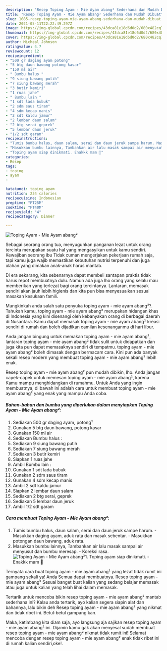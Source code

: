 ```yaml
---
description: "Resep Toping Ayam - Mie Ayam abang² Sederhana dan Mudah Dibuat"
title: "Resep Toping Ayam - Mie Ayam abang² Sederhana dan Mudah Dibuat"
slug: 1085-resep-toping-ayam-mie-ayam-abang-sederhana-dan-mudah-dibuat
date: 2021-05-11T22:22:49.297Z
image: https://img-global.cpcdn.com/recipes/43dca81e18d6d0d2/680x482cq70/toping-ayam-mie-ayam-abang-foto-resep-utama.jpg
thumbnail: https://img-global.cpcdn.com/recipes/43dca81e18d6d0d2/680x482cq70/toping-ayam-mie-ayam-abang-foto-resep-utama.jpg
cover: https://img-global.cpcdn.com/recipes/43dca81e18d6d0d2/680x482cq70/toping-ayam-mie-ayam-abang-foto-resep-utama.jpg
author: Micheal Johnson
ratingvalue: 4.7
reviewcount: 12
recipeingredient:
- "500 gr daging ayam potong"
- "5 btg daun bawang potong kasar"
- "150 ml air"
- " Bumbu halus "
- "9 siung bawang putih"
- "7 siung bawang merah"
- "3 butir kemiri"
- "1 ruas jahe"
- " Bumbu lain "
- "1 sdt lada bubuk"
- "2 sdm saus tiram"
- "4 sdm kecap manis"
- "2 sdt kaldu jamur"
- "2 lembar daun salam"
- "2 btg serai geprek"
- "5 lembar daun jeruk"
- "1/2 sdt garam"
recipeinstructions:
- "Tumis bumbu halus, daun salam, serai dan daun jeruk sampe harum. Masukkan daging ayam, aduk rata dan masak sebentar. Masukkan potongan daun bawang, aduk rata."
- "Masukkan bumbu lainnya, Tambahkan air lalu masak sampai air menyusut dan bumbu meresap. Koreksi rasa."
- "Toping ayam siap dinikmati. Enakkk mam 🤤"
categories:
- Resep
tags:
- toping
- ayam
- 

katakunci: toping ayam  
nutrition: 234 calories
recipecuisine: Indonesian
preptime: "PT25M"
cooktime: "PT40M"
recipeyield: "4"
recipecategory: Dinner

---
```



![Toping Ayam - Mie Ayam abang²](https://img-global.cpcdn.com/recipes/43dca81e18d6d0d2/680x482cq70/toping-ayam-mie-ayam-abang-foto-resep-utama.jpg)

Sebagai seorang orang tua, menyuguhkan panganan lezat untuk orang tercinta merupakan suatu hal yang mengasyikan untuk kamu sendiri. Kewajiban seorang ibu Tidak cuman mengerjakan pekerjaan rumah saja, tapi kamu juga wajib memastikan kebutuhan nutrisi terpenuhi dan juga olahan yang dimakan anak-anak harus mantab.

Di era  sekarang, kita sebenarnya dapat membeli santapan praktis tidak harus repot membuatnya dulu. Namun ada juga lho orang yang selalu mau memberikan yang terlezat bagi orang tercintanya. Lantaran, memasak sendiri akan jauh lebih higienis dan kita pun bisa menyesuaikan sesuai masakan kesukaan famili. 



Mungkinkah anda salah satu penyuka toping ayam - mie ayam abang²?. Tahukah kamu, toping ayam - mie ayam abang² merupakan hidangan khas di Indonesia yang kini disenangi oleh kebanyakan orang di berbagai daerah di Nusantara. Kamu dapat memasak toping ayam - mie ayam abang² kreasi sendiri di rumah dan boleh dijadikan camilan kesenanganmu di hari libur.

Anda jangan bingung untuk memakan toping ayam - mie ayam abang², lantaran toping ayam - mie ayam abang² tidak sulit untuk didapatkan dan juga kita pun dapat memasaknya sendiri di tempatmu. toping ayam - mie ayam abang² boleh dimasak dengan bermacam cara. Kini pun ada banyak sekali resep modern yang membuat toping ayam - mie ayam abang² lebih enak.

Resep toping ayam - mie ayam abang² pun mudah dibikin, lho. Anda jangan capek-capek untuk memesan toping ayam - mie ayam abang², karena Kamu mampu menghidangkan di rumahmu. Untuk Anda yang ingin membuatnya, di bawah ini adalah cara untuk membuat toping ayam - mie ayam abang² yang enak yang mampu Anda coba.

<!--inarticleads1-->

##### Bahan-bahan dan bumbu yang diperlukan dalam menyiapkan Toping Ayam - Mie Ayam abang²:

1. Sediakan 500 gr daging ayam, potong²
1. Gunakan 5 btg daun bawang, potong kasar
1. Gunakan 150 ml air
1. Sediakan  Bumbu halus :
1. Sediakan 9 siung bawang putih
1. Sediakan 7 siung bawang merah
1. Sediakan 3 butir kemiri
1. Siapkan 1 ruas jahe
1. Ambil  Bumbu lain :
1. Gunakan 1 sdt lada bubuk
1. Gunakan 2 sdm saus tiram
1. Gunakan 4 sdm kecap manis
1. Ambil 2 sdt kaldu jamur
1. Siapkan 2 lembar daun salam
1. Sediakan 2 btg serai, geprek
1. Sediakan 5 lembar daun jeruk
1. Ambil 1/2 sdt garam




<!--inarticleads2-->

##### Cara membuat Toping Ayam - Mie Ayam abang²:

1. Tumis bumbu halus, daun salam, serai dan daun jeruk sampe harum. - Masukkan daging ayam, aduk rata dan masak sebentar. - Masukkan potongan daun bawang, aduk rata.
1. Masukkan bumbu lainnya, Tambahkan air lalu masak sampai air menyusut dan bumbu meresap. - Koreksi rasa.
<img src="//assets-global.cpcdn.com/assets/icons/button_play-2c75c40dde080a61004c1f40b05d8f140eaff45d7e9e6481dc71c63d2e7c4909.png" alt="Toping Ayam - Mie Ayam abang²">1. Toping ayam siap dinikmati. - Enakkk mam 🤤




Ternyata cara buat toping ayam - mie ayam abang² yang lezat tidak rumit ini gampang sekali ya! Anda Semua dapat membuatnya. Resep toping ayam - mie ayam abang² Sesuai banget buat kalian yang sedang belajar memasak atau juga untuk kalian yang telah lihai dalam memasak.

Tertarik untuk mencoba bikin resep toping ayam - mie ayam abang² mantab sederhana ini? Kalau anda tertarik, ayo kalian segera siapin alat dan bahannya, lalu bikin deh Resep toping ayam - mie ayam abang² yang nikmat dan tidak ribet ini. Betul-betul gampang kan. 

Maka, ketimbang kita diam saja, ayo langsung aja sajikan resep toping ayam - mie ayam abang² ini. Dijamin kamu gak akan menyesal sudah membuat resep toping ayam - mie ayam abang² nikmat tidak rumit ini! Selamat mencoba dengan resep toping ayam - mie ayam abang² enak tidak ribet ini di rumah kalian sendiri,oke!.

